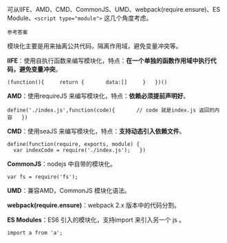可从IIFE、AMD、CMD、CommonJS、UMD、webpack(require.ensure)、ES Module、`<script type="module">` 这几个角度考虑。

`参考答案`

模块化主要是用来抽离公共代码，隔离作用域，避免变量冲突等。

**IIFE**：使用自执行函数来编写模块化，特点：**在一个单独的函数作用域中执行代码，避免变量冲突**。

`(function(){  
  return {  
    data:[]  
  }  
})()  
`

**AMD**：使用requireJS 来编写模块化，特点：**依赖必须提前声明好**。

`define('./index.js',function(code){  
    // code 就是index.js 返回的内容  
})  
`

**CMD**：使用seaJS 来编写模块化，特点：**支持动态引入依赖文件**。

`define(function(require, exports, module) {    
  var indexCode = require('./index.js');  
})  
`

**CommonJS**：nodejs 中自带的模块化。

`var fs = require('fs');  
`

**UMD**：兼容AMD，CommonJS 模块化语法。

**webpack(require.ensure)**：webpack 2.x 版本中的代码分割。

**ES Modules**：ES6 引入的模块化，支持import 来引入另一个 js 。

`import a from 'a';`